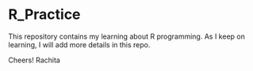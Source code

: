 # R_Practice

This repository contains my learning about R programming.
As I keep on learning, I will add more details in this repo. 

Cheers!
Rachita